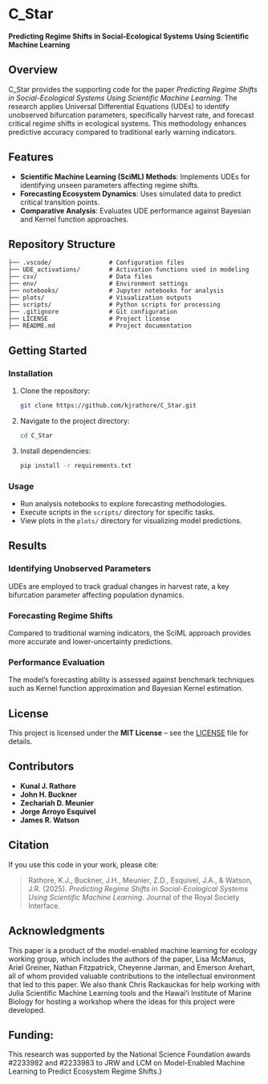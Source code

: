 # C_Star

**Predicting Regime Shifts in Social-Ecological Systems Using Scientific Machine Learning**

## Overview
C_Star provides the supporting code for the paper *Predicting Regime Shifts in Social-Ecological Systems Using Scientific Machine Learning*. The research applies Universal Differential Equations (UDEs) to identify unobserved bifurcation parameters, specifically harvest rate, and forecast critical regime shifts in ecological systems. This methodology enhances predictive accuracy compared to traditional early warning indicators.

## Features
- **Scientific Machine Learning (SciML) Methods**: Implements UDEs for identifying unseen parameters affecting regime shifts.
- **Forecasting Ecosystem Dynamics**: Uses simulated data to predict critical transition points.
- **Comparative Analysis**: Evaluates UDE performance against Bayesian and Kernel function approaches.

## Repository Structure
```
├── .vscode/                # Configuration files
├── UDE_activations/        # Activation functions used in modeling
├── csv/                    # Data files
├── env/                    # Environment settings
├── notebooks/              # Jupyter notebooks for analysis
├── plots/                  # Visualization outputs
├── scripts/                # Python scripts for processing
├── .gitignore              # Git configuration
├── LICENSE                 # Project license
├── README.md               # Project documentation
```

## Getting Started
### Installation
1. Clone the repository:
   ```sh
   git clone https://github.com/kjrathore/C_Star.git
   ```
2. Navigate to the project directory:
   ```sh
   cd C_Star
   ```
3. Install dependencies:
   ```sh
   pip install -r requirements.txt
   ```

### Usage
- Run analysis notebooks to explore forecasting methodologies.
- Execute scripts in the `scripts/` directory for specific tasks.
- View plots in the `plots/` directory for visualizing model predictions.

## Results
### Identifying Unobserved Parameters
UDEs are employed to track gradual changes in harvest rate, a key bifurcation parameter affecting population dynamics.

### Forecasting Regime Shifts
Compared to traditional warning indicators, the SciML approach provides more accurate and lower-uncertainty predictions.

### Performance Evaluation
The model’s forecasting ability is assessed against benchmark techniques such as Kernel function approximation and Bayesian Kernel estimation.

## License
This project is licensed under the **MIT License** – see the [LICENSE](LICENSE) file for details.

## Contributors
- **Kunal J. Rathore**
- **John H. Buckner**
- **Zechariah D. Meunier**
- **Jorge Arroyo Esquivel**
- **James R. Watson**

## Citation
If you use this code in your work, please cite:
> Rathore, K.J., Buckner, J.H., Meunier, Z.D., Esquivel, J.A., & Watson, J.R. (2025). *Predicting Regime Shifts in Social-Ecological Systems Using Scientific Machine Learning*. Journal of the Royal Society Interface.

## Acknowledgments
This paper is a product of the model-enabled machine learning for ecology working group, which includes the authors of the paper, Lisa McManus, Ariel Greiner, Nathan Fitzpatrick, Cheyenne Jarman, and Emerson Arehart, all of whom provided valuable contributions to the intellectual environment that led to this paper. We also thank Chris Rackauckas for help working with Julia Scientific Machine Learning tools and the Hawaiʻi Institute of Marine Biology for hosting a workshop where the ideas for this project were developed.
## Funding: 
This research was supported by the National Science Foundation awards #2233982 and #2233983 to JRW and LCM on Model-Enabled Machine Learning to Predict Ecosystem Regime Shifts.}
